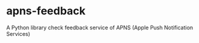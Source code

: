apns-feedback
=============

A Python library check feedback service of APNS (Apple Push Notification Services)